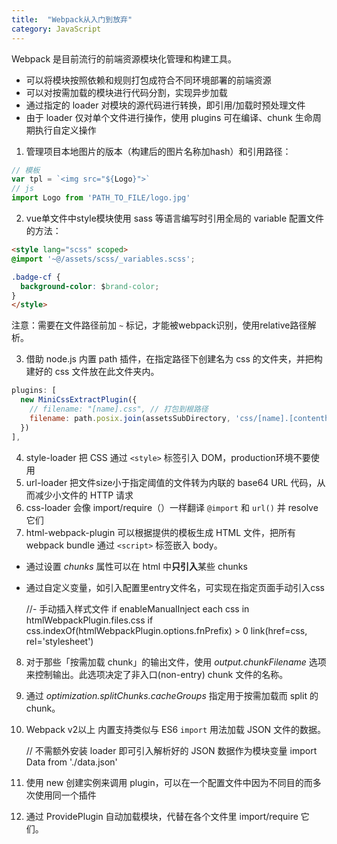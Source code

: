 ```yaml
---
title:  "Webpack从入门到放弃"
category: JavaScript
---
```

Webpack 是目前流行的前端资源模块化管理和构建工具。

+ 可以将模块按照依赖和规则打包成符合不同环境部署的前端资源
+ 可以对按需加载的模块进行代码分割，实现异步加载
+ 通过指定的 loader 对模块的源代码进行转换，即引用/加载时预处理文件
+ 由于 loader 仅对单个文件进行操作，使用 plugins 可在编译、chunk 生命周期执行自定义操作
 
1. 管理项目本地图片的版本（构建后的图片名称加hash）和引用路径：

```js
// 模板
var tpl = `<img src="${Logo}">`
// js
import Logo from 'PATH_TO_FILE/logo.jpg'
```

2. vue单文件中style模块使用 sass 等语言编写时引用全局的 variable 配置文件的方法：

```html
<style lang="scss" scoped>
@import '~@/assets/scss/_variables.scss';

.badge-cf {
  background-color: $brand-color;
}
</style>

```

注意：需要在文件路径前加 `~` 标记，才能被webpack识别，使用relative路径解析。

3. 借助 node.js 内置 path 插件，在指定路径下创建名为 css 的文件夹，并把构建好的 css 文件放在此文件夹内。

```js
plugins: [
  new MiniCssExtractPlugin({
    // filename: "[name].css", // 打包到根路径
    filename: path.posix.join(assetsSubDirectory, 'css/[name].[contenthash].css'),
  })
],
```

4. style-loader 把 CSS 通过 `<style>` 标签引入 DOM，production环境不要使用
5. url-loader 把文件size小于指定阈值的文件转为内联的 base64 URL 代码，从而减少小文件的 HTTP 请求
6. css-loader 会像 import/require（）一样翻译 `@import` 和 `url()` 并 resolve 它们
7. html-webpack-plugin 可以根据提供的模板生成 HTML 文件，把所有 webpack bundle 通过 `<script>` 标签嵌入 body。
  + 通过设置 _chunks_ 属性可以在 html 中**只引入**某些 chunks
  + 通过自定义变量，如引入配置里entry文件名，可实现在指定页面手动引入css

    //- 手动插入样式文件
    if enableManualInject
      each css in htmlWebpackPlugin.files.css
        if css.indexOf(htmlWebpackPlugin.options.fnPrefix) > 0
          link(href=css, rel='stylesheet')

8. 对于那些「按需加载 chunk」的输出文件，使用 _output.chunkFilename_ 选项来控制输出。此选项决定了非入口(non-entry) chunk 文件的名称。
9. 通过 _optimization.splitChunks.cacheGroups_ 指定用于按需加载而 split 的 chunk。
10. Webpack v2以上 内置支持类似与 ES6 `import` 用法加载 JSON 文件的数据。

    // 不需额外安装 loader 即可引入解析好的 JSON 数据作为模块变量
    import Data from './data.json'

11. 使用 new 创建实例来调用 plugin，可以在一个配置文件中因为不同目的而多次使用同一个插件
12. 通过 ProvidePlugin 自动加载模块，代替在各个文件里 import/require 它们。